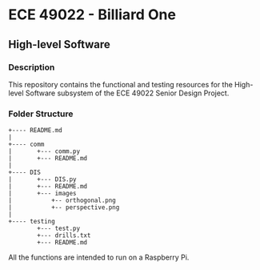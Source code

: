 # ECE 49022 - Billiard One

## High-level Software

### Description

This repository contains the functional and testing resources for the High-level Software subsystem of the ECE 49022
Senior Design Project.

### Folder Structure

```
+---- README.md
|
+---- comm
|       +--- comm.py
|       +--- README.md
|
+---- DIS
|       +--- DIS.py
|       +--- README.md
|       +--- images
|           +-- orthogonal.png
|           +-- perspective.png
|
+---- testing
        +--- test.py
        +--- drills.txt
        +--- README.md
```

All the functions are intended to run on a Raspberry Pi.